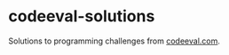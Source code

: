 # codeeval-solutions

Solutions to programming challenges from [codeeval.com](https://www.codeeval.com/).
